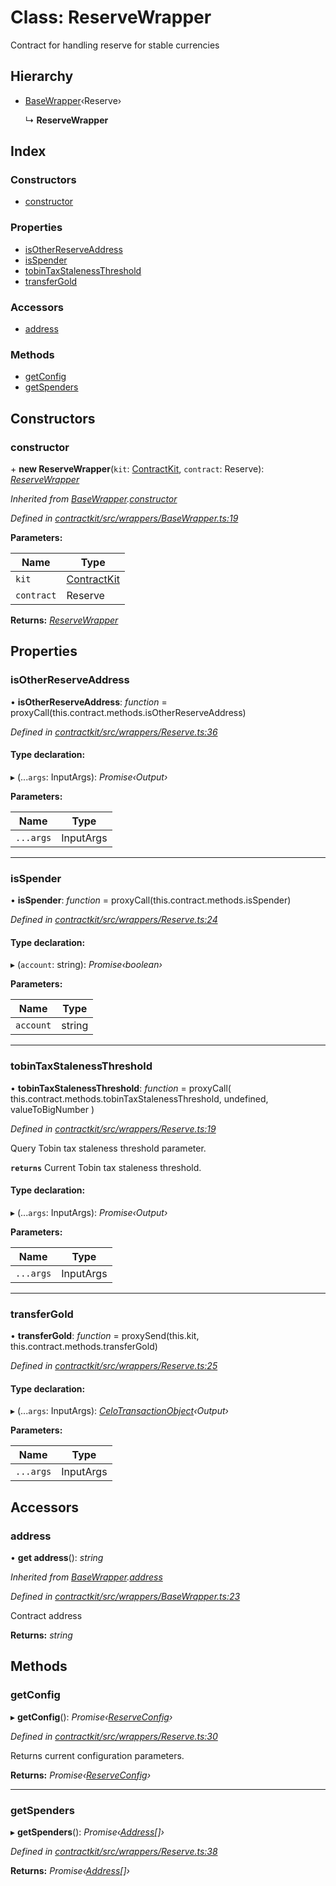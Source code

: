 # Class: ReserveWrapper

Contract for handling reserve for stable currencies

## Hierarchy

* [BaseWrapper](_wrappers_basewrapper_.basewrapper.md)‹Reserve›

  ↳ **ReserveWrapper**

## Index

### Constructors

* [constructor](_wrappers_reserve_.reservewrapper.md#constructor)

### Properties

* [isOtherReserveAddress](_wrappers_reserve_.reservewrapper.md#isotherreserveaddress)
* [isSpender](_wrappers_reserve_.reservewrapper.md#isspender)
* [tobinTaxStalenessThreshold](_wrappers_reserve_.reservewrapper.md#tobintaxstalenessthreshold)
* [transferGold](_wrappers_reserve_.reservewrapper.md#transfergold)

### Accessors

* [address](_wrappers_reserve_.reservewrapper.md#address)

### Methods

* [getConfig](_wrappers_reserve_.reservewrapper.md#getconfig)
* [getSpenders](_wrappers_reserve_.reservewrapper.md#getspenders)

## Constructors

###  constructor

\+ **new ReserveWrapper**(`kit`: [ContractKit](_kit_.contractkit.md), `contract`: Reserve): *[ReserveWrapper](_wrappers_reserve_.reservewrapper.md)*

*Inherited from [BaseWrapper](_wrappers_basewrapper_.basewrapper.md).[constructor](_wrappers_basewrapper_.basewrapper.md#constructor)*

*Defined in [contractkit/src/wrappers/BaseWrapper.ts:19](https://github.com/celo-org/celo-monorepo/blob/master/packages/contractkit/src/wrappers/BaseWrapper.ts#L19)*

**Parameters:**

Name | Type |
------ | ------ |
`kit` | [ContractKit](_kit_.contractkit.md) |
`contract` | Reserve |

**Returns:** *[ReserveWrapper](_wrappers_reserve_.reservewrapper.md)*

## Properties

###  isOtherReserveAddress

• **isOtherReserveAddress**: *function* = proxyCall(this.contract.methods.isOtherReserveAddress)

*Defined in [contractkit/src/wrappers/Reserve.ts:36](https://github.com/celo-org/celo-monorepo/blob/master/packages/contractkit/src/wrappers/Reserve.ts#L36)*

#### Type declaration:

▸ (...`args`: InputArgs): *Promise‹Output›*

**Parameters:**

Name | Type |
------ | ------ |
`...args` | InputArgs |

___

###  isSpender

• **isSpender**: *function* = proxyCall(this.contract.methods.isSpender)

*Defined in [contractkit/src/wrappers/Reserve.ts:24](https://github.com/celo-org/celo-monorepo/blob/master/packages/contractkit/src/wrappers/Reserve.ts#L24)*

#### Type declaration:

▸ (`account`: string): *Promise‹boolean›*

**Parameters:**

Name | Type |
------ | ------ |
`account` | string |

___

###  tobinTaxStalenessThreshold

• **tobinTaxStalenessThreshold**: *function* = proxyCall(
    this.contract.methods.tobinTaxStalenessThreshold,
    undefined,
    valueToBigNumber
  )

*Defined in [contractkit/src/wrappers/Reserve.ts:19](https://github.com/celo-org/celo-monorepo/blob/master/packages/contractkit/src/wrappers/Reserve.ts#L19)*

Query Tobin tax staleness threshold parameter.

**`returns`** Current Tobin tax staleness threshold.

#### Type declaration:

▸ (...`args`: InputArgs): *Promise‹Output›*

**Parameters:**

Name | Type |
------ | ------ |
`...args` | InputArgs |

___

###  transferGold

• **transferGold**: *function* = proxySend(this.kit, this.contract.methods.transferGold)

*Defined in [contractkit/src/wrappers/Reserve.ts:25](https://github.com/celo-org/celo-monorepo/blob/master/packages/contractkit/src/wrappers/Reserve.ts#L25)*

#### Type declaration:

▸ (...`args`: InputArgs): *[CeloTransactionObject](_wrappers_basewrapper_.celotransactionobject.md)‹Output›*

**Parameters:**

Name | Type |
------ | ------ |
`...args` | InputArgs |

## Accessors

###  address

• **get address**(): *string*

*Inherited from [BaseWrapper](_wrappers_basewrapper_.basewrapper.md).[address](_wrappers_basewrapper_.basewrapper.md#address)*

*Defined in [contractkit/src/wrappers/BaseWrapper.ts:23](https://github.com/celo-org/celo-monorepo/blob/master/packages/contractkit/src/wrappers/BaseWrapper.ts#L23)*

Contract address

**Returns:** *string*

## Methods

###  getConfig

▸ **getConfig**(): *Promise‹[ReserveConfig](../interfaces/_wrappers_reserve_.reserveconfig.md)›*

*Defined in [contractkit/src/wrappers/Reserve.ts:30](https://github.com/celo-org/celo-monorepo/blob/master/packages/contractkit/src/wrappers/Reserve.ts#L30)*

Returns current configuration parameters.

**Returns:** *Promise‹[ReserveConfig](../interfaces/_wrappers_reserve_.reserveconfig.md)›*

___

###  getSpenders

▸ **getSpenders**(): *Promise‹[Address](../modules/_base_.md#address)[]›*

*Defined in [contractkit/src/wrappers/Reserve.ts:38](https://github.com/celo-org/celo-monorepo/blob/master/packages/contractkit/src/wrappers/Reserve.ts#L38)*

**Returns:** *Promise‹[Address](../modules/_base_.md#address)[]›*
